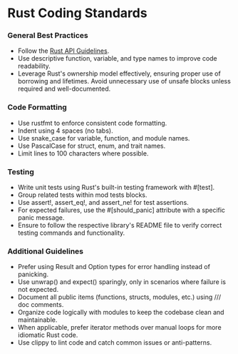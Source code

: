 # Rust Coding Standards

### General Best Practices
- Follow the [Rust API Guidelines](https://doc.rust-lang.org/nightly/style-guide/).
- Use descriptive function, variable, and type names to improve code readability.
- Leverage Rust's ownership model effectively, ensuring proper use of borrowing and lifetimes.
Avoid unnecessary use of unsafe blocks unless required and well-documented.

### Code Formatting
- Use rustfmt to enforce consistent code formatting.
- Indent using 4 spaces (no tabs).
- Use snake_case for variable, function, and module names.
- Use PascalCase for struct, enum, and trait names.
- Limit lines to 100 characters where possible.

### Testing
- Write unit tests using Rust's built-in testing framework with #[test].
- Group related tests within mod tests blocks.
- Use assert!, assert_eq!, and assert_ne! for test assertions.
- For expected failures, use the #[should_panic] attribute with a specific panic message.
- Ensure to follow the respective library's README file to verify correct testing commands and functionality.

### Additional Guidelines
- Prefer using Result and Option types for error handling instead of panicking.
- Use unwrap() and expect() sparingly, only in scenarios where failure is not expected.
- Document all public items (functions, structs, modules, etc.) using /// doc comments.
- Organize code logically with modules to keep the codebase clean and maintainable.
- When applicable, prefer iterator methods over manual loops for more idiomatic Rust code.
- Use clippy to lint code and catch common issues or anti-patterns.
